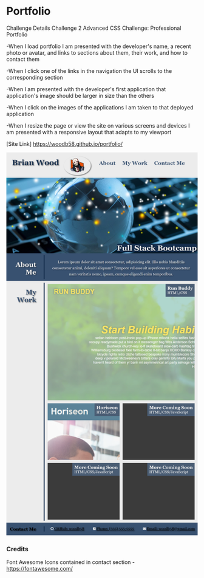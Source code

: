 # Portfolio

Challenge Details
Challenge 2 Advanced CSS Challenge: Professional Portfolio

-When I load portfolio I am presented with the developer's name, a recent photo or avatar, and links to sections about them, their work, and how to contact them

-When I click one of the links in the navigation the UI scrolls to the corresponding section

-When I am presented with the developer's first application that application's image should be larger in size than the others

-When I click on the images of the applications I am taken to that deployed application

-When I resize the page or view the site on various screens and devices I am presented with a responsive layout that adapts to my viewport

[Site Link] https://woodb58.github.io/portfolio/

![Portfolio Layout](./assets/images/portfolio-screenshot.png)

### Credits

Font Awesome Icons contained in contact section -https://fontawesome.com/
